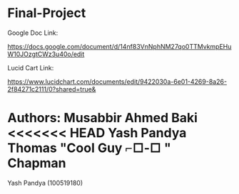 # Final-Project

Google Doc Link:

https://docs.google.com/document/d/14nf83VnNphNM27qo0TTMvkmpEHuW10JOzgtCWz3u40o/edit


Lucid Cart Link:

https://www.lucidchart.com/documents/edit/9422030a-6e01-4269-8a26-2f84271c2111/0?shared=true&

Authors:
Musabbir Ahmed Baki
<<<<<<< HEAD
Yash Pandya
Thomas "Cool Guy ⌐□-□ " Chapman
=======
Yash Pandya (100519180)

